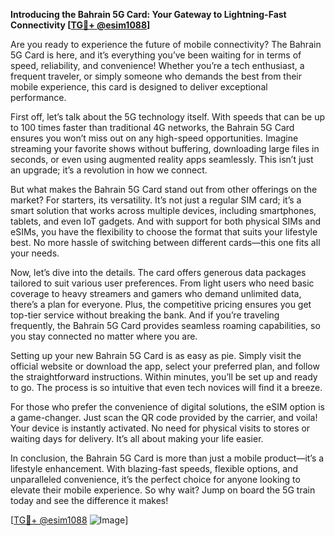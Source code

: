 **Introducing the Bahrain 5G Card: Your Gateway to Lightning-Fast Connectivity [[TG💪+ @esim1088](https://t.me/s/esim1088)]**

Are you ready to experience the future of mobile connectivity? The Bahrain 5G Card is here, and it’s everything you’ve been waiting for in terms of speed, reliability, and convenience! Whether you’re a tech enthusiast, a frequent traveler, or simply someone who demands the best from their mobile experience, this card is designed to deliver exceptional performance.

First off, let’s talk about the 5G technology itself. With speeds that can be up to 100 times faster than traditional 4G networks, the Bahrain 5G Card ensures you won’t miss out on any high-speed opportunities. Imagine streaming your favorite shows without buffering, downloading large files in seconds, or even using augmented reality apps seamlessly. This isn’t just an upgrade; it’s a revolution in how we connect.

But what makes the Bahrain 5G Card stand out from other offerings on the market? For starters, its versatility. It’s not just a regular SIM card; it’s a smart solution that works across multiple devices, including smartphones, tablets, and even IoT gadgets. And with support for both physical SIMs and eSIMs, you have the flexibility to choose the format that suits your lifestyle best. No more hassle of switching between different cards—this one fits all your needs.

Now, let’s dive into the details. The card offers generous data packages tailored to suit various user preferences. From light users who need basic coverage to heavy streamers and gamers who demand unlimited data, there’s a plan for everyone. Plus, the competitive pricing ensures you get top-tier service without breaking the bank. And if you’re traveling frequently, the Bahrain 5G Card provides seamless roaming capabilities, so you stay connected no matter where you are.

Setting up your new Bahrain 5G Card is as easy as pie. Simply visit the official website or download the app, select your preferred plan, and follow the straightforward instructions. Within minutes, you’ll be set up and ready to go. The process is so intuitive that even tech novices will find it a breeze. 

For those who prefer the convenience of digital solutions, the eSIM option is a game-changer. Just scan the QR code provided by the carrier, and voila! Your device is instantly activated. No need for physical visits to stores or waiting days for delivery. It’s all about making your life easier.

In conclusion, the Bahrain 5G Card is more than just a mobile product—it’s a lifestyle enhancement. With blazing-fast speeds, flexible options, and unparalleled convenience, it’s the perfect choice for anyone looking to elevate their mobile experience. So why wait? Jump on board the 5G train today and see the difference it makes!

[[TG💪+ @esim1088](https://t.me/s/esim1088) ![Image](https://i.postimg.cc/Y0z9fWf4/image.png)]